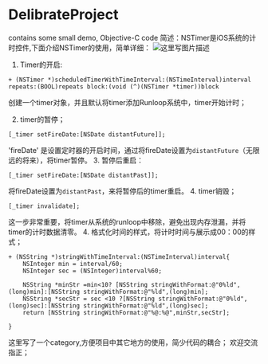 # DelibrateProject
contains some small demo, Objective-C code
简述：NSTimer是iOS系统的计时控件,下面介绍NSTimer的使用，简单详细：
![这里写图片描述](http://img.blog.csdn.net/20170714175504342?watermark/2/text/aHR0cDovL2Jsb2cuY3Nkbi5uZXQvU3VuRmxvd2VySW5SYWlu/font/5a6L5L2T/fontsize/400/fill/I0JBQkFCMA==/dissolve/70/gravity/SouthEast)
  1. Timer的开启:
```
+ (NSTimer *)scheduledTimerWithTimeInterval:(NSTimeInterval)interval repeats:(BOOL)repeats block:(void (^)(NSTimer *timer))block 
```
创建一个timer对象，并且默认将timer添加Runloop系统中，timer开始计时；

2.  timer的暂停；
```
[_timer setFireDate:[NSDate distantFuture]];
```
'fireDate' 是设置定时器的开启时间，通过将fireDate设置为`distantFuture`（无限远的将来），将timer暂停。
3. 暂停后重启：

```
[_timer setFireDate:[NSDate distantPast]];
```
将fireDate设置为`distantPast`，来将暂停后的timer重启。
4. timer销毁；

```
[_timer invalidate];
```
这一步非常重要，将timer从系统的runloop中移除，避免出现内存泄漏，并将timer的计时数据清零。
4.  格式化时间的样式，将计时时间与展示成00：00的样式；

```
+ (NSString *)stringWithTimeInterval:(NSTimeInterval)interval{
    NSInteger min = interval/60;
    NSInteger sec = (NSInteger)interval%60;
    
    NSString *minStr =min<10? [NSString stringWithFormat:@"0%ld",(long)min]:[NSString stringWithFormat:@"%ld",(long)min];
    NSString *secStr = sec <10 ?[NSString stringWithFormat:@"0%ld",(long)sec]:[NSString stringWithFormat:@"%ld",(long)sec];
    return [NSString stringWithFormat:@"%@:%@",minStr,secStr];
    
}
```
这里写了一个category,方便项目中其它地方的使用，简少代码的耦合；
欢迎交流指正；



